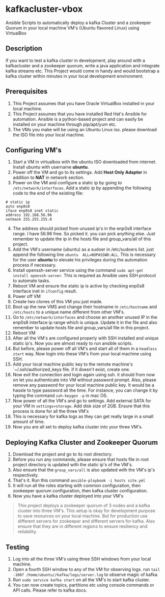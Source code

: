 # kafkacluster-vbox
Ansible Scripts to automatically deploy a kafka Cluster and a zookeeper Quorum in your local machine VM's (Ubuntu flavored Linux) using VirtualBox


## Description
If you want to test a kafka cluster in development, play around with a kafkacluster and a zookeeper quorum, write a java application and integrate kafka streams etc. This Project would come in handy and would bootstrap a kafka cluster within minutes in your local development environment.

## Prerequisites
1. This Project assumes that you have Oracle VirtualBox installed in your local machine.
2. This Project assumes that you have installed Red Hat's Ansible for automation. Ansible is a python-based project and can easily be installed on your machine through pip/apt/yum etc.
3. The VMs you make will be using an Ubuntu Linux iso. please download the ISO file into your local machine.


## Configuring VM's
1. Start a VM in virtualbox with the ubuntu ISO downloaded from internet. Install ubuntu with username **ubuntu**.
2. Power off the VM and go to its settings. Add **Host Only Adapter** in addition to **NAT** in network section.
3. Power on the VM and configure a static ip by going to `/etc/network/interfaces`. Add a static ip by appending the following code to the end of the existing file:
```
# static ip
auto enp0s8
iface enp0s8 inet static
address 192.168.56.96
netmask 255.255.255.0
```
4. The address should picked from unused ip's in the enp0s8 interface range. I have 56.96 free. So picked it. you can pick anything else. Just remember to update the ip in the hosts file and group_vars/all of this project.
5. Add the VM's username (ubuntu) as a sudoer in /etc/sudoers list. just append the following line `ubuntu	ALL=NOPASSWD:ALL`. This is necessary for the user **ubuntu** to elevate his privileges during the automation process if necessary. 
6. Install openssh-server service using the command `sudo apt-get install openssh-server`. This is required as Ansible uses SSH protocol to automate tasks.
7. Reboot VM and ensure the static ip is active by checking enp0s8 interface inet in `ifconfig` result.
8. Power off VM
9. Create two clones of this VM you just made.
10. Boot up the new VMS and change their hostname in `/etc/hostname` and `/etc/hosts` to a unique name different from other VM's. 
11. Go to `/etc/network/interfaces` and choose an another unused IP in the enp0s8 interface ip range which is unique. Update it in the file and also remember to update hosts file and group_vars/all file in this project.
12. Reboot VM
13. After all the VM's are configured properly with SSH installed and unique static ip's. Now you are almost ready to run ansible scripts.
14. But before, please power off all VM's and start all of them in a `headless start` way. Now login into these VM's from your local machine using SSH.
15. Add your local machine public key to the remote machine's `~/.ssh/authorized_keys file. if it doesn't exist, create one.
16. Now exit the connection and login again using ssh. it should from now on let you authenticate into VM without password prompt. Also, please remove any password for your local machine public key. It would be a hassle to type password all the time. For instance, you can change it by typing the command `ssh-keygen -p` in mac OS.
17. Now power of all the VM's and go to settings. Add external SATA for your VM in `settings>storage`. Add disk size of 2GB. Ensure that this process is done for all the three VM's
18. This is necessary for kafka logs as they can get really large in a small amount of time.
19. Now you are all set to deploy kafka cluster into your three VM's.

## Deploying Kafka Cluster and Zookeeper Quorum
1. Download the project and go to its root directory.
2. Before you run any commands, please ensure that hosts file in root project directory is updated with the static ip's of the VM's.
3. Also ensure that the `group_vars/all` is also updated with the VM's ip's respectively.
4. That's it. Run this command `ansible-playbook -i hosts site.yml`
5. It will run all the roles starting with common configuration, then zookeeper quorum configuration, then kafka cluster configuration. 
6. Now you have a kafka cluster deployed into your VM's

> This project deploys a zookeeper quorum of 3 nodes and a kafka cluster into three VM's. This setup is okay for development purpose to save resources on your local machine. But for production use different servers for zookeeper and different servers for kafka. Also ensure that they are in different regions to ensure resiliency and reliability.

## Testing
1. Log into all the three VM's using three SSH windows from your local machine.
2. Open a fourth SSH window to any of the VM for observing logs. run `tail -100f /home/ubuntu//kafka/logs/server.log` to observe magic of kafka.
3. Run `sudo service kafka start` on all the VM's to start kafka cluster.
4. You can now create topics, partitions etc using console commands or API calls. Please refer to kafka docs.



